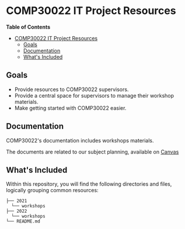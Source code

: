 # COMP30022 IT Project Resources

**Table of Contents**

- [COMP30022 IT Project Resources](#comp30022-it-project-resources)
  - [Goals](#goals)
  - [Documentation](#documentation)
  - [What's Included](#whats-included)

## Goals

- Provide resources to COMP30022 supervisors.
- Provide a central space for supervisors to manage their workshop materials.
- Make getting started with COMP30022 easier.

## Documentation

COMP30022's documentation includes workshops materials.

The documents are related to our subject planning, available on [Canvas]()

## What's Included

Within this repository, you will find the following directories and files, logically grouping common resources:
````
├── 2021
  └── workshops
├── 2022
  └── workshops
└── README.md
````
